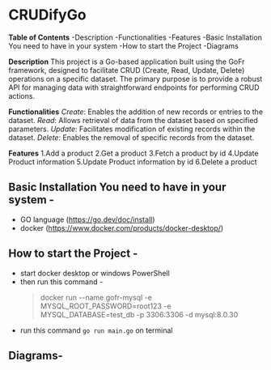 # CRUDifyGo

**Table of Contents**
-Description
-Functionalities
-Features
-Basic Installation You need to have in your system
-How to start the Project
-Diagrams

**Description**
This project is a Go-based application built using the GoFr framework, designed to facilitate CRUD (Create, Read, Update, Delete) operations on a specific dataset. The primary purpose is to provide a robust API for managing data with straightforward endpoints for performing CRUD actions.

**Functionalities**
_Create_: Enables the addition of new records or entries to the dataset.
_Read_: Allows retrieval of data from the dataset based on specified parameters.
_Update_: Facilitates modification of existing records within the dataset.
_Delete_: Enables the removal of specific records from the dataset.

**Features**
1.Add a product
2.Get a product
3.Fetch a product by id
4.Update Product information
5.Update Product information by id
6.Delete a product

## Basic Installation You need to have in your system - 
- GO language (https://go.dev/doc/install)
- docker (https://www.docker.com/products/docker-desktop/)

## How to start the Project - 
- start docker desktop or windows PowerShell
- then run this command - 
  > docker run --name gofr-mysql -e MYSQL_ROOT_PASSWORD=root123 -e MYSQL_DATABASE=test_db -p 3306:3306 -d mysql:8.0.30
- run this command `go run main.go` on terminal

## Diagrams-

